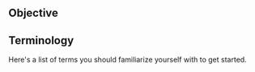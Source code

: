 ## Objective

## Terminology

Here's a list of terms you should familiarize yourself with to get started.


